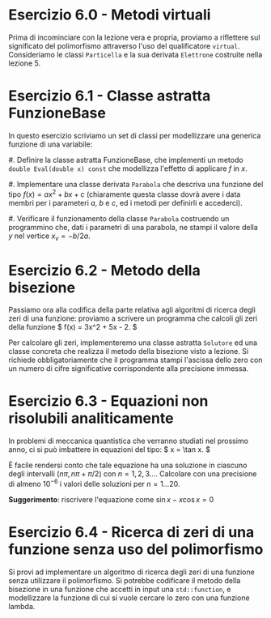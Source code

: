 # Esercizio 6.0 - Metodi virtuali

Prima di incominciare con la lezione vera e propria, proviamo a riflettere sul significato del polimorfismo attraverso l'uso del qualificatore `virtual`. Consideriamo le classi `Particella` e la sua derivata `Elettrone` costruite nella lezione 5.

# Esercizio 6.1 - Classe astratta FunzioneBase

In questo esercizio scriviamo un set di classi per modellizzare una generica funzione di una variabile:

#.  Definire la classe astratta FunzioneBase, che implementi un metodo `double Eval(double x) const` che modellizza l'effetto di applicare $f$ in $x$.

#.  Implementare una classe derivata `Parabola` che descriva una funzione del tipo $f(x) = a x^2 + b x + c$ (chiaramente questa classe dovrà avere i data membri per i parameteri $a$, $b$ e $c$, ed i metodi per definirli e accederci).

#.  Verificare il funzionamento della classe `Parabola` costruendo un programmino che, dati i parametri di una parabola, ne stampi il valore della $y$ nel vertice $x_v = -b / 2a$.

# Esercizio 6.2 - Metodo della bisezione

Passiamo ora alla codifica della parte relativa agli algoritmi di ricerca degli zeri di una funzione: proviamo a scrivere un programma che calcoli gli zeri della funzione
$
f(x) = 3x^2 + 5x - 2.
$

Per calcolare gli zeri, implementeremo una classe astratta `Solutore` ed una classe concreta che realizza il metodo della bisezione visto a lezione. Si richiede obbligatoriamente che il programma stampi l'ascissa dello zero con un numero di cifre significative corrispondente alla precisione immessa.

# Esercizio 6.3 - Equazioni non risolubili analiticamente

In problemi di meccanica quantistica che verranno studiati nel prossimo anno, ci si può imbattere in equazioni del tipo:
$
x = \tan x.
$

È facile rendersi conto che tale equazione ha una soluzione in ciascuno degli intervalli $(n\pi, n\pi + \pi/2)$ con $n = 1, 2, 3\ldots$. Calcolare con una precisione di almeno $10^{-6}$ i valori delle soluzioni per $n = 1\ldots 20$.

**Suggerimento**: riscrivere l'equazione come $\sin x - x \cos x = 0$

# Esercizio 6.4 - Ricerca di zeri di una funzione senza uso del polimorfismo

Si provi ad implementare un algoritmo di ricerca degli zeri di una funzione senza utilizzare il polimorfismo. Si potrebbe codificare il metodo della bisezione in una funzione che accetti in input una `std::function`, e modellizzare la funzione di cui si vuole cercare lo zero con una funzione lambda.
